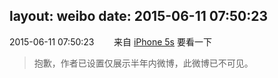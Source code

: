 layout: weibo
date: 2015-06-11 07:50:23
---
<meta name="referrer" content="no-referrer" />

2015-06-11 07:50:23  &nbsp;&nbsp;&nbsp;&nbsp;&nbsp;&nbsp; 来自 <a href="sinaweibo://customweibosource" rel="nofollow">iPhone 5s</a>
要看一下
>  抱歉，作者已设置仅展示半年内微博，此微博已不可见。 ​​​
